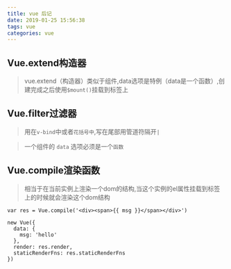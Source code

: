 ```yaml
---
title: vue 后记
date: 2019-01-25 15:56:38
tags: vue
categories: vue
---
```


## Vue.extend构造器
>vue.extend（构造器）类似于组件,data选项是特例（data是一个函数）,创建完成之后使用`$mount()`挂载到标签上


## Vue.filter过滤器
>用在`v-bind`中或者`花括号中`,写在尾部用管道符隔开` | `


>一个组件的 `data` 选项必须是一个`函数`


## Vue.compile渲染函数
>相当于在当前实例上渲染一个dom的结构,当这个实例的el属性挂载到标签上的时候就会渲染这个dom结构
```
var res = Vue.compile('<div><span>{{ msg }}</span></div>')

new Vue({
  data: {
    msg: 'hello'
  },
  render: res.render,
  staticRenderFns: res.staticRenderFns
})

```

